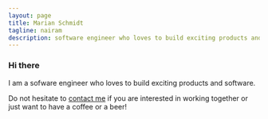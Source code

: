 ```yaml
---
layout: page
title: Marian Schmidt
tagline: nairam
description: software engineer who loves to build exciting products and software
---
```


### Hi there

I am a sofware engineer who loves to build exciting products and software.

Do not hesitate to [contact me](pages/contact.html) if you are interested in working together or just want to have a coffee or a beer!
